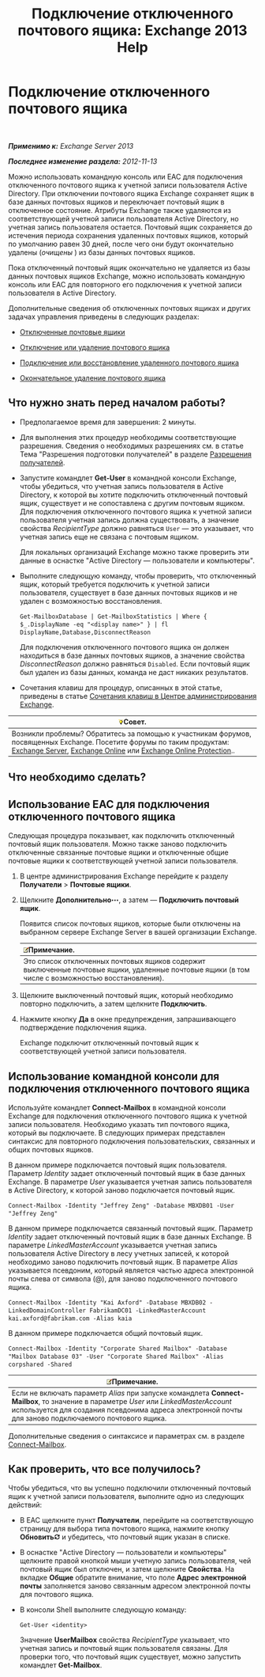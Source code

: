 ﻿---
title: 'Подключение отключенного почтового ящика: Exchange 2013 Help'
TOCTitle: Подключение отключенного почтового ящика
ms:assetid: a8abd399-75fd-4ee2-b2e4-634b55e4f79f
ms:mtpsurl: https://technet.microsoft.com/ru-ru/library/JJ863439(v=EXCHG.150)
ms:contentKeyID: 50556426
ms.date: 04/30/2018
mtps_version: v=EXCHG.150
ms.translationtype: HT
---

# Подключение отключенного почтового ящика

 

_**Применимо к:** Exchange Server 2013_

_**Последнее изменение раздела:** 2012-11-13_

Можно использовать командную консоль или EAC для подключения отключенного почтового ящика к учетной записи пользователя Active Directory. При отключении почтового ящика Exchange сохраняет ящик в базе данных почтовых ящиков и переключает почтовый ящик в отключенное состояние. Атрибуты Exchange также удаляются из соответствующей учетной записи пользователя Active Directory, но учетная запись пользователя остается. Почтовый ящик сохраняется до истечения периода сохранения удаленных почтовых ящиков, который по умолчанию равен 30 дней, после чего они будут окончательно удалены (*очищены* ) из базы данных почтовых ящиков.

Пока отключенный почтовый ящик окончательно не удаляется из базы данных почтовых ящиков Exchange, можно использовать командную консоль или EAC для повторного его подключения к учетной записи пользователя в Active Directory.

Дополнительные сведения об отключенных почтовых ящиках и других задачах управления приведены в следующих разделах:

  - [Отключенные почтовые ящики](disconnected-mailboxes-exchange-2013-help.md)

  - [Отключение или удаление почтового ящика](disable-or-delete-a-mailbox-exchange-2013-help.md)

  - [Подключение или восстановление удаленного почтового ящика](connect-or-restore-a-deleted-mailbox-exchange-2013-help.md)

  - [Окончательное удаление почтового ящика](permanently-delete-a-mailbox-exchange-2013-help.md)

## Что нужно знать перед началом работы?

  - Предполагаемое время для завершения: 2 минуты.

  - Для выполнения этих процедур необходимы соответствующие разрешения. Сведения о необходимых разрешениях см. в статье Тема "Разрешения подготовки получателей" в разделе [Разрешения получателей](recipients-permissions-exchange-2013-help.md).

  - Запустите командлет **Get-User** в командной консоли Exchange, чтобы убедиться, что учетная запись пользователя в Active Directory, к которой вы хотите подключить отключенный почтовый ящик, существует и не сопоставлена с другим почтовым ящиком. Для подключения отключенного почтового ящика к учетной записи пользователя учетная запись должна существовать, а значение свойства *RecipientType* должно равняться `User` — это указывает, что учетная запись еще не связана с почтовым ящиком.
    
    Для локальных организаций Exchange можно также проверить эти данные в оснастке "Active Directory — пользователи и компьютеры".

  - Выполните следующую команду, чтобы проверить, что отключенный ящик, который требуется подключить к учетной записи пользователя, существует в базе данных почтовых ящиков и не удален с возможностью восстановления.
    
        Get-MailboxDatabase | Get-MailboxStatistics | Where { $_.DisplayName -eq "<display name>" } | fl DisplayName,Database,DisconnectReason
    
    Для подключения отключенного почтового ящика он должен находиться в базе данных почтовых ящиков, а значение свойства *DisconnectReason* должно равняться `Disabled`. Если почтовый ящик был удален из базы данных, команда не даст никаких результатов.

  - Сочетания клавиш для процедур, описанных в этой статье, приведены в статье [Сочетания клавиш в Центре администрирования Exchange](keyboard-shortcuts-in-the-exchange-admin-center-exchange-online-protection-help.md).

<table>
<thead>
<tr class="header">
<th><img src="images/Bb124558.tip(EXCHG.150).gif" title="Совет" alt="Совет" />Совет.</th>
</tr>
</thead>
<tbody>
<tr class="odd">
<td>Возникли проблемы? Обратитесь за помощью к участникам форумов, посвященных Exchange. Посетите форумы по таким продуктам: <a href="https://go.microsoft.com/fwlink/p/?linkid=60612">Exchange Server</a>, <a href="https://go.microsoft.com/fwlink/p/?linkid=267542">Exchange Online</a> или <a href="https://go.microsoft.com/fwlink/p/?linkid=285351">Exchange Online Protection</a>..</td>
</tr>
</tbody>
</table>


## Что необходимо сделать?

## Использование EAC для подключения отключенного почтового ящика

Следующая процедура показывает, как подключить отключенный почтовый ящик пользователя. Можно также заново подключить отключенные связанные почтовые ящики и отключенные общие почтовые ящики к соответствующей учетной записи пользователя.

1.  В центре администрирования Exchange перейдите к разделу **Получатели** \> **Почтовые ящики**.

2.  Щелкните **Дополнительно**![Значок дополнительных параметров](images/JJ150550.5381819e-3b21-4873-8714-e9b956290b28(EXCHG.150).gif "Значок дополнительных параметров"), а затем — **Подключить почтовый ящик**.
    
    Появится список почтовых ящиков, которые были отключены на выбранном сервере Exchange Server в вашей организации Exchange.
    
    <table>
    <thead>
    <tr class="header">
    <th><img src="images/JJ126620.note(EXCHG.150).gif" title="Примечание" alt="Примечание" />Примечание.</th>
    </tr>
    </thead>
    <tbody>
    <tr class="odd">
    <td>Это список отключенных почтовых ящиков содержит выключенные почтовые ящики, удаленные почтовые ящики (в том числе с возможностью восстановления).</td>
    </tr>
    </tbody>
    </table>


3.  Щелкните выключенный почтовый ящик, который необходимо повторно подключить, а затем щелкните **Подключить**.

4.  Нажмите кнопку **Да** в окне предупреждения, запрашивающего подтверждение подключения ящика.
    
    Exchange подключит отключенный почтовый ящик к соответствующей учетной записи пользователя.

## Использование командной консоли для подключения отключенного почтового ящика

Используйте командлет **Connect-Mailbox** в командной консоли Exchange для подключения отключенного почтового ящика к учетной записи пользователя. Необходимо указать тип почтового ящика, который вы подключаете. В следующих примерах представлен синтаксис для повторного подключения пользовательских, связанных и общих почтовых ящиков.

В данном примере подключается почтовый ящик пользователя. Параметр *Identity* задает отключенный почтовый ящик в базе данных Exchange. В параметре *User* указывается учетная запись пользователя в Active Directory, к которой заново подключается почтовый ящик.

    Connect-Mailbox -Identity "Jeffrey Zeng" -Database MBXDB01 -User "Jeffrey Zeng"

В данном примере подключается связанный почтовый ящик. Параметр *Identity* задает отключенный почтовый ящик в базе данных Exchange. В параметре *LinkedMasterAccount* указывается учетная запись пользователя Active Directory в лесу учетных записей, к которой необходимо заново подключить почтовый ящик. В параметре *Alias* указывается псевдоним, который является частью адреса электронной почты слева от символа (@), для заново подключенного почтового ящика.

    Connect-Mailbox -Identity "Kai Axford" -Database MBXDB02 -LinkedDomainController FabrikamDC01 -LinkedMasterAccount kai.axford@fabrikam.com -Alias kaia

В данном примере подключается общий почтовый ящик.

    Connect-Mailbox -Identity "Corporate Shared Mailbox" -Database "Mailbox Database 03" -User "Corporate Shared Mailbox" -Alias corpshared -Shared

<table>
<thead>
<tr class="header">
<th><img src="images/JJ126620.note(EXCHG.150).gif" title="Примечание" alt="Примечание" />Примечание.</th>
</tr>
</thead>
<tbody>
<tr class="odd">
<td>Если не включать параметр <em>Alias</em> при запуске командлета <strong>Connect-Mailbox</strong>, то значение в параметре <em>User</em> или <em>LinkedMasterAccount</em> используется для создания псевдонима адреса электронной почты для заново подключаемого почтового ящика.</td>
</tr>
</tbody>
</table>


Дополнительные сведения о синтаксисе и параметрах см. в разделе [Connect-Mailbox](https://technet.microsoft.com/ru-ru/library/aa997878\(v=exchg.150\)).

## Как проверить, что все получилось?

Чтобы убедиться, что вы успешно подключили отключенный почтовый ящик к учетной записи пользователя, выполните одно из следующих действий:

  - В EAC щелкните пункт **Получатели**, перейдите на соответствующую страницу для выбора типа почтового ящика, нажмите кнопку **Обновить**![Значок обновления](images/Dd353189.85f271ca-32a4-426c-842a-d2172567099d(EXCHG.150).gif "Значок обновления") и убедитесь, что почтовый ящик указан в списке.

  - В оснастке "Active Directory — пользователи и компьютеры" щелкните правой кнопкой мыши учетную запись пользователя, чей почтовый ящик был отключен, и затем щелкните **Свойства**. На вкладке **Общие** обратите внимание, что поле **Адрес электронной почты** заполняется заново связанным адресом электронной почты для почтового ящика.

  - В консоли Shell выполните следующую команду:
    
        Get-User <identity>
    
    Значение **UserMailbox** свойства *RecipientType* указывает, что учетная запись и почтовый ящик пользователя связаны. Для проверки того, что почтовый ящик существует, можно запустить командлет **Get-Mailbox**.


